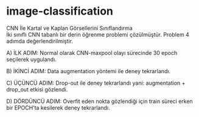 # image-classification

CNN İle Kartal ve Kaplan Görsellerini Sınıflandırma <br>
İki sınıflı CNN tabanlı bir derin öğrenme problemi çözülmüştür. Problem 4 adımda değerlendirilmiştir.

A) İLK ADIM: Normal olarak CNN-maxpool olayı sürecinde 30 epoch seçilerek uygulandı.

B) İKİNCİ ADIM: Data augmentation yöntemi ile deney tekrarlandı.

C) ÜÇÜNCÜ ADIM: Drop-out ile deney tekrarlandı yani: augmentation + drop_out etkisi gözlendi.

D) DÖRDÜNCÜ ADIM: Overfit eden nokta gözlendiği için train süreci erken bir EPOCH’ta kesilerek deney tekrarlandı.
